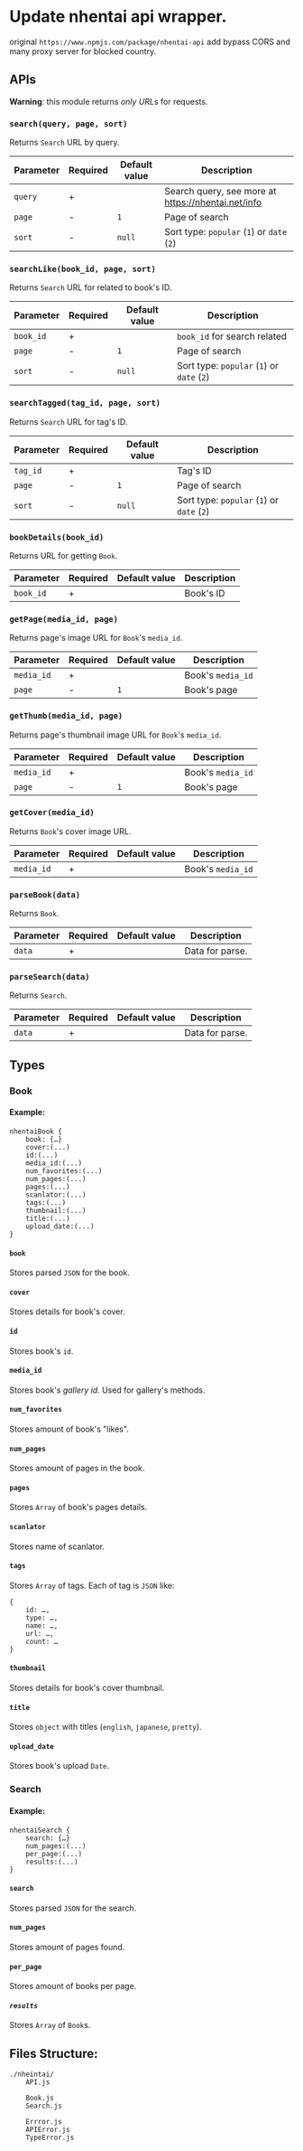 # Update nhentai api wrapper.
original `https://www.npmjs.com/package/nhentai-api`
add bypass CORS and many proxy server for blocked country.
## APIs

**Warning**: this module returns *only URL*s for requests.

### `search(query, page, sort)`
Returns `Search` URL by query.

Parameter | Required | Default value | Description
--------- | -------- | ------------- | -----------
`query` | + | | Search query, see more at https://nhentai.net/info
`page` | - | `1` | Page of search
`sort` | - | `null`| Sort type: `popular` (`1`) or `date` (`2`)

### `searchLike(book_id, page, sort)`
Returns `Search` URL for related to book's ID.

Parameter | Required | Default value | Description
--------- | -------- | ------------- | -----------
`book_id` | + | | `book_id` for search related
`page` | - | `1` | Page of search
`sort` | - | `null`| Sort type: `popular` (`1`) or `date` (`2`)

### `searchTagged(tag_id, page, sort)`
Returns `Search` URL for tag's ID.

Parameter | Required | Default value | Description
--------- | -------- | ------------- | -----------
`tag_id` | + | | Tag's ID
`page` | - | `1` | Page of search
`sort` | - | `null`| Sort type: `popular` (`1`) or `date` (`2`)

### `bookDetails(book_id)`
Returns URL for getting `Book`.

Parameter | Required | Default value | Description
--------- | -------- | ------------- | -----------
`book_id` | + | | Book's ID

### `getPage(media_id, page)`
Returns page's image URL for `Book`'s `media_id`.

Parameter | Required | Default value | Description
--------- | -------- | ------------- | -----------
`media_id` | + | | Book's `media_id`
`page` | - | `1` | Book's page

### `getThumb(media_id, page)`
Returns page's thumbnail image URL for `Book`'s `media_id`.

Parameter | Required | Default value | Description
--------- | -------- | ------------- | -----------
`media_id` | + | | Book's `media_id`
`page` | - | `1` | Book's page


### `getCover(media_id)`
Returns `Book`'s cover image URL.

Parameter | Required | Default value | Description
--------- | -------- | ------------- | -----------
`media_id` | + | | Book's `media_id`

### `parseBook(data)`
Returns `Book`.

Parameter | Required | Default value | Description
--------- | -------- | ------------- | -----------
`data` | + | | Data for parse.

### `parseSearch(data)`
Returns `Search`.

Parameter | Required | Default value | Description
--------- | -------- | ------------- | -----------
`data` | + | | Data for parse.

## Types

### Book

#### Example:
```
nhentaiBook {
	book: {…}
	cover:(...)
	id:(...)
	media_id:(...)
	num_favorites:(...)
	num_pages:(...)
	pages:(...)
	scanlator:(...)
	tags:(...)
	thumbnail:(...)
	title:(...)
	upload_date:(...)
}
```
#### `book`
Stores parsed `JSON` for the book.

#### `cover`
Stores details for book's cover.

#### `id`
Stores book's `id`.

#### `media_id`
Stores book's *gallery id*. Used for gallery's methods.

#### `num_favorites`
Stores amount of book's "likes".

#### `num_pages`
Stores amount of pages in the book.

#### `pages`
Stores `Array` of book's pages details.

#### `scanlator`
Stores name of scanlator.

#### `tags`
Stores `Array` of tags. Each of tag is `JSON` like:
```
{
	id: …,
	type: …,
	name: …,
	url: …,
	count: …
}
```

#### `thumbnail`
Stores details for book's cover thumbnail.

#### `title`
Stores `object` with titles (`english`, `japanese`, `pretty`).

#### `upload_date`
Stores book's upload `Date`.

### Search
#### Example:
```
nhentaiSearch {
	search: {…}
	num_pages:(...)
	per_page:(...)
	results:(...)
}
```

#### `search`
Stores parsed `JSON` for the search.

#### `num_pages`
Stores amount of pages found.

#### `per_page`
Stores amount of books per page.

#### *`results`*
Stores `Array` of `Book`s.

## Files Structure:
```
./nheintai/
	API.js
	
	Book.js
	Search.js
	
	Errror.js
	APIError.js
	TypeError.js
```
